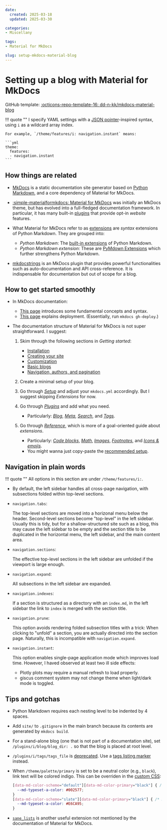 ```yaml
---
date:
  created: 2025-03-18
  updated: 2025-03-30

categories:
- Miscellany

tags:
- Material for MkDocs

slug: setup-mkdocs-material-blog
---
```


# Setting up a blog with Material for MkDocs

GitHub template: [:octicons-repo-template-16: dd-n-kk/mkdocs-material-blog][2]

<!-- more -->

!!! quote "&#8203;"
    I specify YAML settings with a [JSON pointer][29]-inspired syntax,
    using `i` as a wildcard array index.

    For example, `/theme/features/i: navigation.instant` means:

    ```yml
    theme:
      features:
      - navigation.instant
    ```


## How things are related

- [MkDocs][3] is a static documentation site generator based on
  [Python Markdown][13], and a core dependency of Material for MkDocs.

- [:simple-materialformkdocs: Material for MkDocs][1] was initially an MkDocs theme,
  but has evolved into a full-fledged documentation framework. In particular,
  it has many built-in [plugins][14] that provide opt-in _website_ features.

- What Material for MkDocs refer to as [extensions][15] are
  _syntax_ extensions of Python Markdown. They are grouped into:
    - _Python Markdown_: The [built-in extensions][16] of Python Markdown.
    - _Python Markdown extension_:
      These are [PyMdown Extensions][16] which further strengthens Python Markdown.

- [mkdocstrings][17] is an MkDocs plugin that provides powerful functionalities
  such as auto-documentation and API cross-reference.
  It is indispensable for documentation but out of scope for a blog.


## How to get started smoothly

- In MkDocs documentation:
    - [This page][4] introduces some fundamental concepts and syntax.
    - [This page][9] explains deployment. (Essentially, run `mkdocs gh-deploy`.)

- The documentation structure of Material for MkDocs is not super straightforward.
  I suggest:

    1. Skim through the following sections in _Getting started_:
        - [Installation][5]
        - [Creating your site][6]
        - [Customization][8]
        - [Basic blogs][10]
        - [Navigation, authors, and pagination][11]

    2. Create a minimal setup of your blog.

    3. Go through [_Setup_][12] and adjust your `mkdocs.yml` accordingly.
       But I suggest skipping _Extensions_ for now.

    4. Go through [_Plugins_][14] and add what you need.
        - Particularly: [_Blog_][18], [_Meta_][19], [_Search_][20], and [_Tags_][21].

    5. Go through [_Reference_][22],
       which is more of a goal-oriented guide about _extensions_.
        - Particularly: [_Code blocks_][23], [_Math_][24], [_Images_][25],
          [_Footnotes_][26], and [_Icons & emojis_][27].
        - You might wanna just copy-paste the [recommended setup][28].


## Navigation in plain words

!!! quote "&#8203;"
    All options in this section are under `/theme/features/i:`.

- By default, the left sidebar handles all cross-page navigation,
  with subsections folded within top-level sections.

- `navigation.tabs`:

    The top-level sections are moved into a horizonal menu below the header.
    Second-level sections become "top-level" in the left sidebar.
    Usually this is tidy, but for a shallow-structured site such as a blog,
    this may cause the left sidebar to be empty and the section title to be
    duplicated in the horizontal menu, the left sidebar, and the main content area.

- `navigation.sections`:

    The effective top-level sections in the left sidebar are unfolded
    if the viewport is large enough.

- `navigation.expand`:

    All subsections in the left sidebar are expanded.

- `navigation.indexes`:

    If a section is structured as a directory with an `index.md`,
    in the left sidebar the link to `index` is merged with the section title.

- `navigation.prune`:

    This option avoids rendering folded subsection titles with a trick:
    When clicking to "unfold" a section, you are actually directed into the section page.
    Naturally, this is incompatible with `navigation.expand`.

- `navigation.instant`:

    This option enables single-page application mode which improves load time.
    However, I haved observed at least two ill side effects:

    - Plotly plots may require a manual refresh to load properly.
    - giscus comment system may not change theme when light/dark mode is toggled.


## Tips and gotchas

- Python Markdown requires each nesting level to be indented by 4 spaces.

- Add `site/` to `.gitignore` in the main branch
  because its contents are generated by `mkdocs build`.

- For a stand-alone blog (one that is not part of a documentation site),
  set `/plugins/i/blog/blog_dir: .` so that the blog is placed at root level.

- `/plugins/i/tags/tags_file` is [deprecated][30].
  Use a [tags listing marker][31] instead.

- When `/theme/palette/primary` is set to be a neutral color (e.g., `black`),
  link text will be colored indigo. This can be overriden in the [custom CSS][32]:
  ```css
  [data-md-color-scheme="default"][data-md-color-primary="black"] { /* Light mode */
    --md-typeset-a-color: #002577;
  }
  [data-md-color-scheme="slate"][data-md-color-primary="black"] { /* Dark mode */
    --md-typeset-a-color: #E6CA95;
  }
  ```

- [`sane_lists`][33] is another useful extension not mentioned by the documentation
    of Material for MkDocs.


[1]: https://squidfunk.github.io/mkdocs-material/
[2]: https://github.com/dd-n-kk/mkdocs-material-blog
[3]: https://www.mkdocs.org/
[4]: https://www.mkdocs.org/user-guide/writing-your-docs/
[5]: https://squidfunk.github.io/mkdocs-material/getting-started/
[6]: https://squidfunk.github.io/mkdocs-material/creating-your-site/
[7]: https://squidfunk.github.io/mkdocs-material/publishing-your-site/
[8]: https://squidfunk.github.io/mkdocs-material/customization/
[9]: https://www.mkdocs.org/user-guide/deploying-your-docs/
[10]: https://squidfunk.github.io/mkdocs-material/tutorials/blogs/basic/
[11]: https://squidfunk.github.io/mkdocs-material/tutorials/blogs/navigation/
[12]: https://squidfunk.github.io/mkdocs-material/setup/
[13]: https://python-markdown.github.io/
[14]: https://squidfunk.github.io/mkdocs-material/plugins/
[15]: https://squidfunk.github.io/mkdocs-material/setup/extensions/
[16]: https://python-markdown.github.io/extensions/
[17]: https://mkdocstrings.github.io/
[18]: https://squidfunk.github.io/mkdocs-material/plugins/blog/
[19]: https://squidfunk.github.io/mkdocs-material/plugins/meta/
[20]: https://squidfunk.github.io/mkdocs-material/plugins/search/
[21]: https://squidfunk.github.io/mkdocs-material/plugins/tags/
[22]: https://squidfunk.github.io/mkdocs-material/reference/
[23]: https://squidfunk.github.io/mkdocs-material/reference/code-blocks/
[24]: https://squidfunk.github.io/mkdocs-material/reference/math/
[25]: https://squidfunk.github.io/mkdocs-material/reference/images/
[26]: https://squidfunk.github.io/mkdocs-material/reference/footnotes/
[27]: https://squidfunk.github.io/mkdocs-material/reference/icons-emojis/
[28]: https://squidfunk.github.io/mkdocs-material/setup/extensions/#recommended-configuration
[29]: https://gregsdennis.github.io/Manatee.Json/usage/pointer.html
[30]: https://squidfunk.github.io/mkdocs-material/plugins/tags/#config.tags_file
[31]: https://squidfunk.github.io/mkdocs-material/setup/setting-up-tags/#adding-a-tags-index
[32]: https://squidfunk.github.io/mkdocs-material/customization/#additional-css
[33]: https://python-markdown.github.io/extensions/sane_lists/
